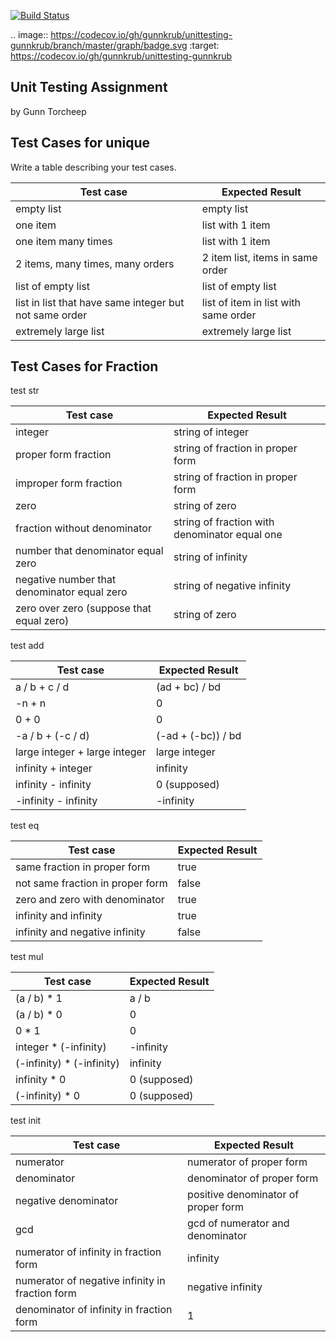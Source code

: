 [![Build Status](https://travis-ci.com/gunnkrub/unittesting-gunnkrub.svg?branch=master)](https://travis-ci.com/gunnkrub/unittesting-gunnkrub)

.. image:: https://codecov.io/gh/gunnkrub/unittesting-gunnkrub/branch/master/graph/badge.svg
  :target: https://codecov.io/gh/gunnkrub/unittesting-gunnkrub
  
## Unit Testing Assignment

by Gunn Torcheep


## Test Cases for unique

Write a table describing your test cases.

| Test case              |  Expected Result    |
|------------------------|---------------------|
| empty list             |  empty list         |
| one item               |  list with 1 item   |
| one item many times    |  list with 1 item   |
| 2 items, many times, many orders | 2 item list, items in same order  |
| list of empty list  | list of empty list        |
| list in list that have same integer but not same order  |  list of item in list with same order       |
| extremely large list  |   extremely large list      |

## Test Cases for Fraction
test str

| Test case              |  Expected Result    |
|------------------------|---------------------|
| integer                 |  string of integer  |
| proper form fraction    |  string of fraction in proper form|
| improper form fraction  |  string of fraction in proper form|
| zero                    |  string of zero     |
| fraction without denominator |  string of fraction with denominator equal one|
| number that denominator equal zero |  string of infinity|
| negative number that denominator equal zero |  string of negative infinity|
| zero over zero (suppose that equal zero) |  string of zero|

test add

| Test case              |  Expected Result    |
|------------------------|---------------------|
| a / b  +  c / d        |  (ad + bc) / bd     |
| -n + n                 |  0                  |
| 0 + 0                  |  0                  |
| -a / b   +  (-c / d)   |  (-ad + (-bc)) / bd |
| large integer  +  large integer  |  large integer|
| infinity + integer     |  infinity           |
| infinity - infinity    | 0 (supposed)                  |
| -infinity - infinity   | -infinity           |

test eq

| Test case              |  Expected Result    |
|------------------------|---------------------|
| same fraction in proper form |  true         |
| not same fraction in proper form | false     |
| zero and zero with denominator  |  true      |
| infinity and infinity           |  true      |
| infinity and negative infinity  |  false     |

test mul

| Test case              |  Expected Result    |
|------------------------|---------------------|
| (a / b) * 1            |  a / b              |
| (a / b) * 0            |  0                  |
| 0 * 1                  |  0                  |
| integer * (-infinity)  |  -infinity          |
|(-infinity) * (-infinity) |  infinity         |
| infinity * 0           |  0 (supposed)       |
| (-infinity) * 0        |  0 (supposed)       |

test init

| Test case              |  Expected Result    |
|------------------------|---------------------|
| numerator              |  numerator of proper form |
| denominator            |  denominator of proper form |
| negative denominator   |  positive denominator of proper form |
| gcd                    | gcd of numerator and denominator |
| numerator of infinity in fraction form |  infinity     |
| numerator of negative infinity in fraction form |  negative infinity |
| denominator of infinity in fraction form |  1  |

